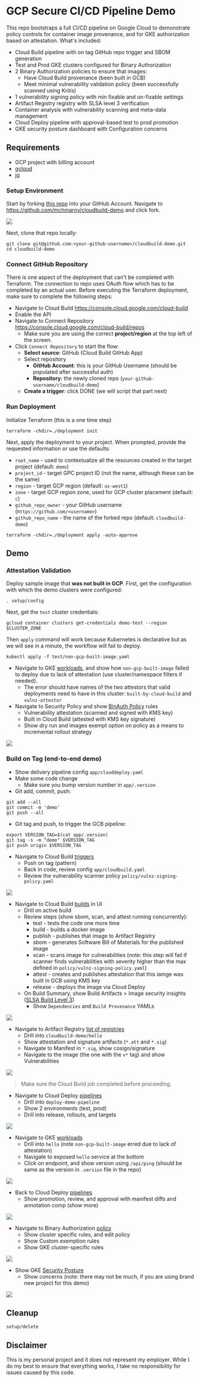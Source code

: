 # GCP Secure CI/CD Pipeline Demo

This repo bootstraps a full CI/CD pipeline on Google Cloud to demonstrate policy controls for container image provenance, and for GKE authorization based on attestation. What's included:

* Cloud Build pipeline with on tag GitHub repo trigger and SBOM generation
* Test and Prod GKE clusters configured for Binary Authorization
* 2 Binary Authorization policies to ensure that images:
  * Have Cloud Build provenance (been built in GCB)
  * Meet minimal vulnerability validation policy (been successfully scanned using Kritis)
* 1 vulnerability signing policy with min fixable and un-fixable settings
* Artifact Registry registry with SLSA level 3 verification 
* Container analysis with vulnerability scanning and meta-data management 
* Cloud Deploy pipeline with approval-based test to prod promotion
* GKE security posture dashboard with Configuration concerns

## Requirements 

* GCP project with billing account
* [gcloud](https://cloud.google.com/sdk/docs/install)
* [jq](https://stedolan.github.io/jq/download/)


### Setup Environment  

Start by forking [this repo](https://github.com/mchmarny/cloudbuild-demo) into your GitHub Account. Navigate to https://github.com/mchmarny/cloudbuild-demo and click fork.

![](images/fork.png)

Next, clone that repo locally: 

```shell
git clone git@github.com:<your-github-username>/cloudbuild-demo.git
cd cloudbuild-demo
```

### Connect GitHub Repository 

There is one aspect of the deployment that can't be completed with Terraform. The connection to repo uses OAuth flow which has to be completed by an actual user. Before executing the Terraform deployment, make sure to complete the following steps: 

* Navigate to Cloud Build https://console.cloud.google.com/cloud-build
* Enable the API 
* Navigate to Connect Repository https://console.cloud.google.com/cloud-build/repos
  * Make sure you are using the correct **project/region** at the top left of the screen.
* Click `Connect Repository` to start the flow: 
  * **Select source**: GitHub (Cloud Build GitHub App)
  * Select repository
    * **GitHub Account**: this is your GitHub Username (should be populated after successful auth)
    * **Repository**: the newly cloned repo (`your-github-username/cloudbuild-demo`)
  * **Create a trigger**: click DONE (we will script that part next)

### Run Deployment 

Initialize Terraform (this is a one time step)

```shell
terraform -chdir=./deployment init
```

Next, apply the deployment to your project. When prompted, provide the requested information or use the defaults: 

* `root_name`         - used to contextualize all the resources created in the target project (default: `demo`)
* `project_id`        - target GPC project ID (not the name, although these can be the same)
* `region`            - target GCP region (default: `us-west1`)
* `zone`              - target GCP region zone, used for GCP cluster placement (default: `c`)
* `github_repo_owner` - your GitHub username (`https://github.com/<username>`)
* `github_repo_name`  - the name of the forked repo (default: `cloudbuild-demo`)

```shell
terraform -chdir=./deployment apply -auto-approve
```

## Demo

### Attestation Validation

Deploy sample image that **was not built in GCP**. First, get the configuration with which the demo clusters were configured:

```shell
. setup/config
```

Next, get the `test` cluster credentials:

```shell
gcloud container clusters get-credentials demo-test --region $CLUSTER_ZONE
```

Then `apply` command will work because Kubernetes is declarative but as we will see in a minute, the workflow will fail to deploy.

```shell
kubectl apply -f test/non-gcp-built-image.yaml
```

* Navigate to GKE [workloads](https://console.cloud.google.com/kubernetes/workload/overview), and show how `non-gcp-built-image` failed to deploy due to lack of attestation (use cluster/namespace filters  if needed).
  * The error should have names of the two attestors that valid deployments need to have in this cluster: `built-by-cloud-build` and `vulnz-attestor`
* Navigate to Security Policy and show [BinAuth Policy](https://console.cloud.google.com/security/binary-authorization/policy) rules
  * Vulnerability attestation (scanned and signed with KMS key)
  * Built in Cloud Build (attested with KMS key signature)
  * Show dry run and images exempt option on policy as a means to incremental rollout strategy

![](images/app-bad.png)

### Build on Tag (end-to-end demo)

* Show delivery pipeline config `app/clouddeploy.yaml`
* Make some code change
  * Make sure you bump version number in `app/.version`
* Git add, commit, push:

```shell
git add --all
git commit -m 'demo'
git push --all
```

* Git tag and push, to trigger the GCB pipeline:

```shell
export VERSION_TAG=$(cat app/.version)
git tag -s -m "demo" $VERSION_TAG
git push origin $VERSION_TAG
```

* Navigate to Cloud Build [triggers](https://console.cloud.google.com/cloud-build/triggers)
  * Push on tag (pattern)
  * Back in code, review config `app/cloudbuild.yaml`
  * Review the vulnerability scanner policy `policy/vulnz-signing-policy.yaml`

![](images/trigger.png)

* Navigate to Cloud Build [builds](https://console.cloud.google.com/cloud-build/builds) in UI
  * Drill on active build 
  * Review steps (show sbom, scan, and attest running concurrently):
    * test - tests the code one more time
    * build - builds a docker image
    * publish - publishes that image to Artifact Registry
    * sbom - generates Software Bill of Materials for the published image
    * scan - scans image for culnerabilities (note: this step will fail if scanner finds vulnerabilities with severity higher than the max defined in `policy/vulnz-signing-policy.yaml`)
    * attest - creates and publishes attestation that this iamge was built in GCB using KMS key
    * release - deploys the image via Cloud Deploy
  * On Build Summary, show Build Artifacts > Image security insights ([SLSA Build Level 3](https://slsa.dev/spec/v0.1/levels))
    * Show `Dependencies` and `Build Provenance` YAMLs

![](images/build.png)

* Navigate to Artifact Registry [list of registries](https://console.cloud.google.com/artifacts)
  * Drill into `cloudbuild-demo/hello`
  * Show attestation and signature artifacts (`*.att` and `*.sig`)
  * Navigate to Manifest in `*.sig`, show cosign/signature
  * Navigate to the image (the one with the `v*` tag) and show Vulnerabilities

![](images/vulns.png)

> Make sure the Cloud Build job completed before proceeding.

* Navigate to Cloud Deploy [pipelines](https://console.cloud.google.com/deploy/delivery-pipelines)
  * Drill into `deploy-demo-pipeline`
  * Show 2 environments (test, prod)
  * Drill into release, rollouts, and targets 

![](images/deploy.png)

* Navigate to GKE [workloads](https://console.cloud.google.com/kubernetes/workload/overview)
  * Drill into `hello` (note `non-gcp-built-image` erred due to lack of attestation)
  * Navigate to exposed `hello` service at the bottom 
  * Click on endpoint, and show version using `/api/ping` (should be same as the version in `.version` file in the repo)

![](images/app-good.png)

* Back to Cloud Deploy [pipelines](https://console.cloud.google.com/deploy/delivery-pipelines) 
  * Show promotion, review, and approval with manifest diffs and annotation comp (show more)

![](images/approve.png)

* Navigate to Binary Authorization [policy](https://console.cloud.google.com/security/binary-authorization/policy)
  * Show cluster specific rules, and edit policy
  * Show Custom exemption rules
  * Show GKE cluster-specific rules

![](images/binauthz.png)

* Show GKE [Security Posture](https://console.cloud.google.com/kubernetes/security/dashboard)
  * Show concerns (note: there may not be much, if you are using brand new project for this demo)

![](images/posture.png)

## Cleanup 

```shell
setup/delete
```

## Disclaimer

This is my personal project and it does not represent my employer. While I do my best to ensure that everything works, I take no responsibility for issues caused by this code.
